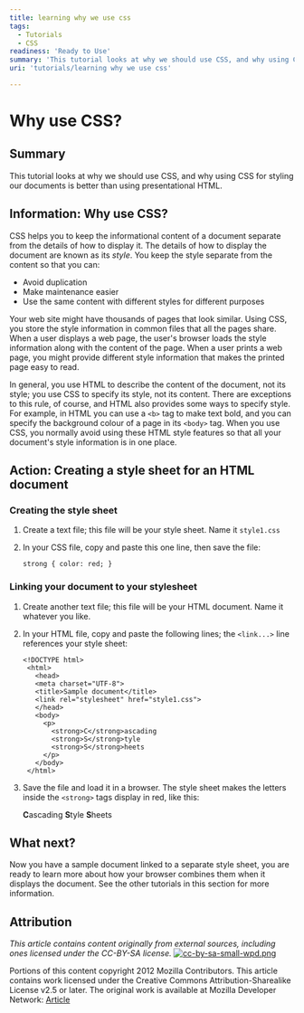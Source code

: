 ```yaml
---
title: learning why we use css
tags:
  - Tutorials
  - CSS
readiness: 'Ready to Use'
summary: 'This tutorial looks at why we should use CSS, and why using CSS for styling our documents is better than using presentational HTML.'
uri: 'tutorials/learning why we use css'

---
```

# Why use CSS?

## Summary

This tutorial looks at why we should use CSS, and why using CSS for styling our documents is better than using presentational HTML.

## Information: Why use CSS?

CSS helps you to keep the informational content of a document separate from the details of how to display it. The details of how to display the document are known as its *style*. You keep the style separate from the content so that you can:

-   Avoid duplication
-   Make maintenance easier
-   Use the same content with different styles for different purposes

Your web site might have thousands of pages that look similar. Using CSS, you store the style information in common files that all the pages share. When a user displays a web page, the user's browser loads the style information along with the content of the page. When a user prints a web page, you might provide different style information that makes the printed page easy to read.

In general, you use HTML to describe the content of the document, not its style; you use CSS to specify its style, not its content. There are exceptions to this rule, of course, and HTML also provides some ways to specify style. For example, in HTML you can use a `<b>` tag to make text bold, and you can specify the background colour of a page in its `<body>` tag. When you use CSS, you normally avoid using these HTML style features so that all your document's style information is in one place.

## Action: Creating a style sheet for an HTML document

### Creating the style sheet

1.  Create a text file; this file will be your style sheet. Name it `style1.css`

2.  In your CSS file, copy and paste this one line, then save the file:

    ``` {.css}
    strong { color: red; }
    ```

### Linking your document to your stylesheet

1.  Create another text file; this file will be your HTML document. Name it whatever you like.

2.  In your HTML file, copy and paste the following lines; the `<link...>` line references your style sheet:

    ``` {.html}
    <!DOCTYPE html>
     <html>
       <head>
       <meta charset="UTF-8">
       <title>Sample document</title>
       <link rel="stylesheet" href="style1.css">
       </head>
       <body>
         <p>
           <strong>C</strong>ascading
           <strong>S</strong>tyle
           <strong>S</strong>heets
         </p>
       </body>
     </html>
    ```

3.  Save the file and load it in a browser. The style sheet makes the letters inside the `<strong>` tags display in red, like this:

    **C**ascading **S**tyle **S**heets

## What next?

Now you have a sample document linked to a separate style sheet, you are ready to learn more about how your browser combines them when it displays the document. See the other tutorials in this section for more information.

## Attribution

*This article contains content originally from external sources, including ones licensed under the CC-BY-SA license.* [![cc-by-sa-small-wpd.png](/assets/public/c/c8/cc-by-sa-small-wpd.png)](http://creativecommons.org/licenses/by-sa/3.0/us/)

Portions of this content copyright 2012 Mozilla Contributors. This article contains work licensed under the Creative Commons Attribution-Sharealike License v2.5 or later. The original work is available at Mozilla Developer Network: [Article](https://developer.mozilla.org/en-US/docs/CSS/Getting_Started/Why_use_CSS)

